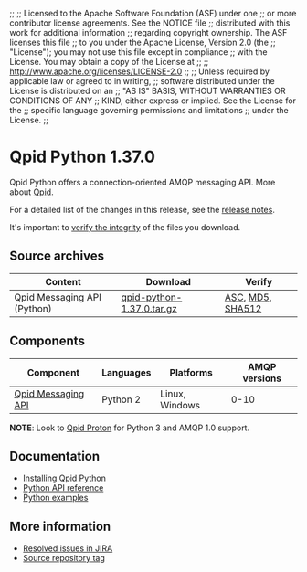 ;;
;; Licensed to the Apache Software Foundation (ASF) under one
;; or more contributor license agreements.  See the NOTICE file
;; distributed with this work for additional information
;; regarding copyright ownership.  The ASF licenses this file
;; to you under the Apache License, Version 2.0 (the
;; "License"); you may not use this file except in compliance
;; with the License.  You may obtain a copy of the License at
;; 
;;   http://www.apache.org/licenses/LICENSE-2.0
;; 
;; Unless required by applicable law or agreed to in writing,
;; software distributed under the License is distributed on an
;; "AS IS" BASIS, WITHOUT WARRANTIES OR CONDITIONS OF ANY
;; KIND, either express or implied.  See the License for the
;; specific language governing permissions and limitations
;; under the License.
;;

# Qpid Python 1.37.0

Qpid Python offers a connection-oriented AMQP messaging API. More
about [Qpid]({{site_url}}/index.html).

For a detailed list of the changes in this release, see the [release
notes](release-notes.html).

It's important to [verify the
integrity]({{site_url}}/download.html#verify-what-you-download) of the
files you download.

## Source archives

| Content | Download | Verify |
|---------|----------|--------|
| Qpid Messaging API (Python) | [qpid-python-1.37.0.tar.gz](http://archive.apache.org/dist/qpid/python/1.37.0/qpid-python-1.37.0.tar.gz) | [ASC](https://archive.apache.org/dist/qpid/python/1.37.0/qpid-python-1.37.0.tar.gz.asc), [MD5](https://archive.apache.org/dist/qpid/python/1.37.0/qpid-python-1.37.0.tar.gz.md5), [SHA512](https://archive.apache.org/dist/qpid/python/1.37.0/qpid-python-1.37.0.tar.gz.sha512) |

## Components

| Component | Languages | Platforms | AMQP versions |
|-----------|-----------|-----------|---------------|
| [Qpid Messaging API]({{site_url}}/components/messaging-api/index.html) | Python 2 | Linux, Windows | 0-10 |

**NOTE**: Look to [Qpid Proton](http://qpid.apache.org/proton) for Python 3 and AMQP 1.0 support.

## Documentation


<div class="two-column" markdown="1">

 - [Installing Qpid Python](https://gitbox.apache.org/repos/asf?p=qpid-python.git;a=blob_plain;f=README.md;hb=HEAD)
 - [Python API reference](messaging-api/api/index.html)
 - [Python examples](messaging-api/examples/index.html)

</div>


## More information

 - [Resolved issues in JIRA](https://issues.apache.org/jira/issues/?jql=project+%3D+QPID+AND+fixVersion+%3D+%27qpid-python-1.37.0%27+AND+resolution+%3D+%27fixed%27+ORDER+BY+priority+DESC)
 - [Source repository tag](https://gitbox.apache.org/repos/asf?p=qpid-python.git;a=tag;h=1.37.0)

<script type="text/javascript">
  _deferredFunctions.push(function() {
      if ("1.37.0" === "{{current_python_release}}") {
          _modifyCurrentReleaseLinks();
      }
  });
</script>
